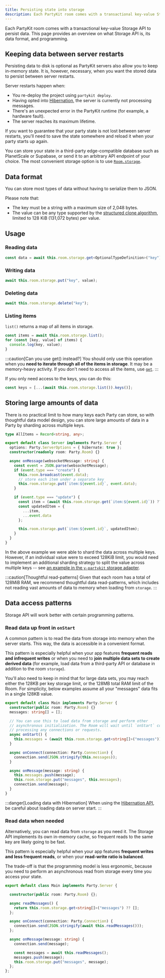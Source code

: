 ```yaml
---
title: Persisting state into storage
description: Each PartyKit room comes with a transactional key-value Storage API
---
```


Each PartyKit room comes with a transactional key-value Storage API to persist data. This page provides an overview on what Storage API is, its data format, and programming.

## Keeping data between server restarts

Persisting data to disk is optional as PartyKit servers also allow you to keep in-memory state. It is, however, necessary, when you want the stored data to persist between server restarts.

Server restarts happen when:

- You re-deploy the project using `partykit deploy`.
- Having opted into [Hibernation](/guides/scaling-partykit-servers-with-hibernation/), the server is currently not processing messages.
- There's an unexpected error in the PartyKit runtime (for example, a hardware fault).
- The server reaches its maximum lifetime.

If you want to guarantee that your party state is not lost between server restarts, you'll need to save the state somewhere and reload it when your party starts up again.

You can store your state in a third-party edge-compatible database such as PlanetScale or Supabase, or send it to an arbitrary API endpoint of your choice. The most convenient storage option is to use [`Room.storage`](/reference/partyserver-api/#roomstorage/).

## Data format

You can store most types of data without having to serialize them to JSON.

Please note that:

- The key must be a string with a maximum size of 2,048 bytes.
- The value can be any type supported by the [structured clone algorithm](https://developer.mozilla.org/en-US/docs/Web/API/Web_Workers_API/Structured_clone_algorithm), limited to 128 KiB (131,072 bytes) per value.

## Usage

### Reading data

```ts
const data = await this.room.storage.get<OptionalTypeDefinition>("key");
```

### Writing data

```ts
await this.room.storage.put("key", value);
```

### Deleting data

```ts
await this.room.storage.delete("key");
```

### Listing items

`list()` returns a map of all items in storage.

```ts
const items = await this.room.storage.list();
for (const [key, value] of items) {
  console.log(key, value);
}
```

:::caution[Can you use get() instead?]
You should only use this operation when you **need to iterate through all of the items in storage**. It may be a memory-heavy activity. If you don't need to access all the items, use [`get`](#reading-data).
:::

If you only need access to the keys, you can do this:

```ts
const keys = [...(await this.room.storage.list()).keys()];
```

## Storing large amounts of data

There is no practical limit to how many keys each Party can store, so with thoughtful data model design, you can store large amounts of data in a Party by sharding across multiple keys.

```ts
type AllItems = Record<string, any>;

export default class Server implements Party.Server {
  options: Party.ServerOptions = { hibernate: true };
  constructor(readonly room: Party.Room) {}

  async onMessage(websocketMessage: string) {
    const event = JSON.parse(websocketMessage);
    if (event.type === "create") {
      this.room.broadcast(event.data);
      // store each item under a separate key
      this.room.storage.put(`item:${event.id}`, event.data);
    }

    if (event.type === "update") {
      const item = (await this.room.storage.get(`item:${event.id}`)) ?? {};
      const updatedItem = {
        ...item,
        ...event.data
      };

      this.room.storage.put(`item:${event.id}`, updatedItem);
    }
  }
}
```

In the above example we were able to shard the data across multiple keys. However, if an individual value were to exceed 128KiB limit, you would need to implement an additional sharding strategy to split the value across multiple keys -- see [an example in the `y-partykit` storage adapter](https://github.com/partykit/partykit/blob/7f307216f33dbef8fb61963cac7ce88ce8e8f769/packages/y-partykit/src/storage.ts#L79C1-L97C2).

:::caution[Thoughtful read-patterns]
Given that each room has a total of 128MiB RAM, we recommend thoughtful data read-patterns, which includes not reading vast amounts of data to memory when loading from `storage`.
:::

## Data access patterns

Storage API will work better with certain programming patterns.

### Read data up front in `onStart`

A common pattern is to read the data from storage into memory when the server starts. This way, the data is accessible in a convenient format.

This pattern is especially helpful when your app features **frequent reads and infrequent writes** or when you need to **join multiple data sets to create derived data** (for example, load data from a third-party API or database in addition to the room `storage`).

You'll also need to keep in mind that for large data sets, you may reach either the 128KB per key storage limit, or the 128MB total RAM limit of the Room. For simplicity, below examples assume all your "messages" data fits in a single 128KB value.

```ts
export default class Main implements Party.Server {
  constructor(public room: Party.Room) {}
  messages: string[] = [];

  // You can use this to load data from storage and perform other
  // asynchronous initialization. The Room will wait until `onStart` completes before
  // processing any connections or requests.
  async onStart() {
    this.messages = (await this.room.storage.get<string[]>("messages")) ?? [];
  }

  async onConnect(connection: Party.Connection) {
    connection.send(JSON.stringify(this.messages));
  }

  async onMessage(message: string) {
    this.messages.push(message);
    this.room.storage.put("messages", this.messages);
    connection.send(message);
  }
}
```

:::danger[Loading data with Hibernation]
When using the [Hibernation API](/guides/scaling-partykit-servers-with-hibernation/), be careful about loading data on server start.
:::

### Read data when needed

Alternatively, you can read data from `storage` as you need it. The Storage API implements its own in-memory cache, so frequent reads to the same key are likely going to be fast.

This pattern is especially helpful when your app features **frequent writes and less frequent reads**, or when your **read-write ratio is balanced**.

The trade-off is that the programming model is less ergonomic, because you need to perform an asynchronous read from storage every time you access your state.

```ts
export default class Main implements Party.Server {

  constructor(public room: Party.Room) {};

  async readMessages() {
    return this.room.storage.get<string[]>("messages") ?? [];
  };

  async onConnect(connection: Party.Connection) {
    connection.send(JSON.stringify(await this.readMessages()));
  };

  async onMessage(message: string) {
    connection.send(message);

    const messages = await this.readMessages();
    messages.push(message);
    this.room.storage.put("messages", message);
  };
};
```

